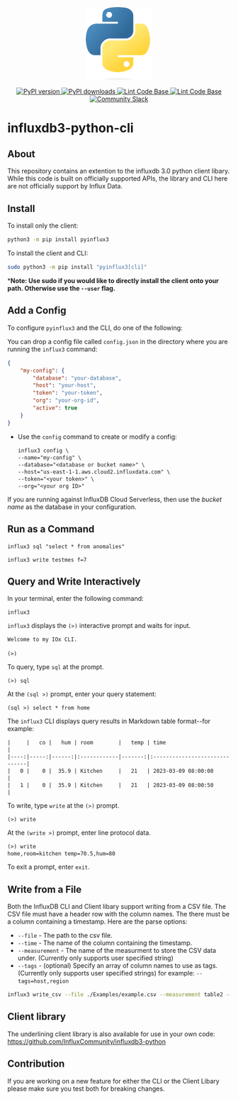 <p align="center">
    <img src="https://github.com/InfluxCommunity/influxdb3-python-cli/blob/main/python-logo.png?raw=true" alt="Your Image" width="150px">
</p>

<p align="center">
    <a href="https://pypi.org/project/influxdb3-python-cli/">
        <img src="https://img.shields.io/pypi/v/influxdb3-python-cli.svg" alt="PyPI version">
    </a>
    <a href="https://pypi.org/project/your-python-package/">
        <img src="https://img.shields.io/pypi/dm/influxdb3-python-cli.svg" alt="PyPI downloads">
    </a>
    <a href="https://github.com/InfluxCommunity/influxdb3-python-cli/actions/workflows/pylint.yml">
        <img src="https://github.com/InfluxCommunity/influxdb3-python-cli/actions/workflows/pylint.yml/badge.svg" alt="Lint Code Base">
    </a>
        <a href="https://github.com/InfluxCommunity/influxdb3-python-cli/actions/workflows/python-publish.yml">
        <img src="https://github.com/InfluxCommunity/influxdb3-python-cli/actions/workflows/python-publish.yml/badge.svg" alt="Lint Code Base">
    </a>
    <a href="https://influxcommunity.slack.com">
        <img src="https://img.shields.io/badge/slack-join_chat-white.svg?logo=slack&style=social" alt="Community Slack">
    </a>
</p>

# influxdb3-python-cli
## About
This repository contains an extention to the influxdb 3.0 python client libary. While this code is built on officially supported APIs, the library and CLI here are not officially support by Influx Data. 

## Install
To install only the client:

```bash
python3 -m pip install pyinflux3
```

To install the client and CLI:

```bash
sudo python3 -m pip install "pyinflux3[cli]"
```

***Note: Use sudo if you would like to directly install the client onto your path. Otherwise use the `--user` flag.**

## Add a Config

To configure `pyinflux3` and the CLI, do one of the following:

You can drop a config file called `config.json` in the directory where you are running the `influx3` command:

```json
{
    "my-config": {
        "database": "your-database",
        "host": "your-host",
        "token": "your-token",
        "org": "your-org-id",
        "active": true
    }
}
```


- Use the `config` command to create or modify a config:

    ```
    influx3 config \
    --name="my-config" \
    --database="<database or bucket name>" \
    --host="us-east-1-1.aws.cloud2.influxdata.com" \
    --token="<your token>" \
    --org="<your org ID>"
    ```

If you are running against InfluxDB Cloud Serverless, then use the _bucket name_ as the database in your configuration.

## Run as a Command

```
influx3 sql "select * from anomalies"
```

```
influx3 write testmes f=7 
```

## Query and Write Interactively

In your terminal, enter the following command:

```
influx3
```

`influx3` displays the `(>)` interactive prompt and waits for input.

```
Welcome to my IOx CLI.

(>)
```

To query, type `sql` at the prompt.

```
(>) sql
```

At the `(sql >)` prompt, enter your query statement:

```
(sql >) select * from home
```

The `influx3` CLI displays query results in Markdown table format--for example:

```
|     |   co |   hum | room        |   temp | time                          |
|----:|-----:|------:|:------------|-------:|:------------------------------|
|   0 |    0 |  35.9 | Kitchen     |   21   | 2023-03-09 08:00:00           |
|   1 |    0 |  35.9 | Kitchen     |   21   | 2023-03-09 08:00:50           |
```

To write, type `write` at the `(>)` prompt.

```
(>) write
```

At the `(write >)` prompt, enter line protocol data.

```
(>) write 
home,room=kitchen temp=70.5,hum=80
```

To exit a prompt, enter `exit`.

## Write from a File

Both the InfluxDB CLI and Client libary support writing from a CSV file. The CSV file must have a header row with the column names. The there must be a column containing a timestamp. Here are the parse options:
* `--file` - The path to the csv file.
* `--time` - The name of the column containing the timestamp.
* `--measurement` - The name of the measurment to store the CSV data under. (Currently only supports user specified string)
* `--tags` - (optional) Specify an array of column names to use as tags. (Currently only supports user specified strings) for example: `--tags=host,region`

```bash
influx3 write_csv --file ./Examples/example.csv --measurement table2 --time Date --tags host,region
```

## Client library
The underlining client library is also available for use in your own code: https://github.com/InfluxCommunity/influxdb3-python

## Contribution
If you are working on a new feature for either the CLI or the Client Libary please make sure you test both for breaking changes. 

#